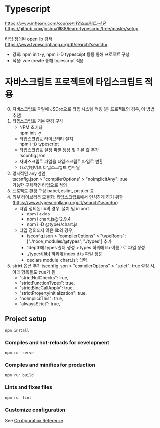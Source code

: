# Typescript
https://www.inflearn.com/course/타입스크립트-실전  
https://github.com/joshua1988/learn-typescript/tree/master/setup  

타입 정의된 open lib 검색  
https://www.typescriptlang.org/dt/search?search=

- 강의: npm init -y, npm i -D typescript 등등 통해 프로젝트 구성
- 적용: vue create 통해 typescript 적용

# 자바스크립트 프로젝트에 타입스크립트 적용

0. 자바스크립트 파일에 JSDoc으로 타입 시스템 적용 (큰 프로젝트의 경우, 이 방법 추천)
1. 타입스크립트 기본 환경 구성
    - NPM 초기화  
        npm init -y  
    - 타입스크립트 라이브러리 설치  
        npm i -D typescript  
    - 타입스크립트 설정 파일 생성 및 기본 값 추가  
        tsconfig.json  
    - 자바스크립트 파일을 타입스크립트 파일로 변환  
    - `tsc`명령어로 타입스크립트 컴파일  
2. 명시적인 any 선언  
    tsconfig.json > "compilerOptions" > "noImplicitAny": true  
    가능한 구체적인 타입으로 정의
3. 프로젝트 환경 구성
    babel, eslint, prettier 등
4. 외부 라이브러리 모듈화: 타입스크립트에서 인식하게 하기 위함  
    (https://www.typescriptlang.org/dt/search?search=)  
    * 타입 정의된 lib의 경우, 설치 및 import
        - npm i axios  
        - npm i chart.js@^2.9.4  
        - npm i -D @types/chart.js  
    * 타입 정의되지 않은 lib의 경우,   
        - tsconfig.json > "compilerOptions" > "typeRoots": ["./node_modules/@types", "./types"] 추가  
        - 1depth에 types 폴더 생성 > types 하위에 lib 이름으로 파일 생성  
        - ./types/[lib] 하위에 index.d.ts 파일 생성  
        - declare module 'chart.js'; 입력  
5. strict 옵션 추가
    tsconfig.json > "compilerOptions" > "strict": true
    설정 시, 아래 항목들도 true가 됨
    - "strictNullChecks": true,
    - "strictFunctionTypes": true,
    - "strictBindCallApply": true,
    - "strictPropertyInitialization": true,
    - "noImplicitThis": true,
    - "alwaysStrict": true,

## Project setup
```
npm install
```

### Compiles and hot-reloads for development
```
npm run serve
```

### Compiles and minifies for production
```
npm run build
```

### Lints and fixes files
```
npm run lint
```

### Customize configuration
See [Configuration Reference](https://cli.vuejs.org/config/).
